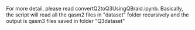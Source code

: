 For more detail, please read convertQ2toQ3UsingQBraid.ipynb. Basically, the script will read all the qasm2 files in "dataset" folder recursively and the output is qasm3 files saved in folder "Q3dataset"
